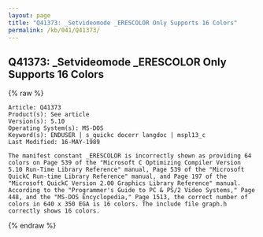 ```yaml
---
layout: page
title: "Q41373: _Setvideomode _ERESCOLOR Only Supports 16 Colors"
permalink: /kb/041/Q41373/
---
```


## Q41373: _Setvideomode _ERESCOLOR Only Supports 16 Colors

{% raw %}

	Article: Q41373
	Product(s): See article
	Version(s): 5.10
	Operating System(s): MS-DOS
	Keyword(s): ENDUSER | s_quickc docerr langdoc | mspl13_c
	Last Modified: 16-MAY-1989
	
	The manifest constant _ERESCOLOR is incorrectly shown as providing 64
	colors on Page 539 of the "Microsoft C Optimizing Compiler Version
	5.10 Run-Time Library Reference" manual, Page 539 of the "Microsoft
	QuickC Run-time Library Reference" manual, and Page 197 of the
	"Microsoft QuickC Version 2.00 Graphics Library Reference" manual.
	According to the "Programmer's Guide to PC & PS/2 Video Systems," Page
	448, and the "MS-DOS Encyclopedia," Page 1513, the correct number of
	colors in 640 x 350 EGA is 16 colors. The include file graph.h
	correctly shows 16 colors.

{% endraw %}
